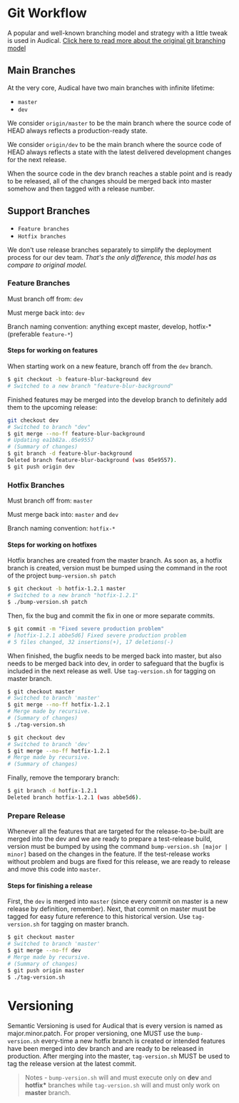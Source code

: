 # Git Workflow
A popular and well-known branching model and strategy with a little tweak is used in Audical. 
[Click here to read more about the original git branching model](https://nvie.com/posts/a-successful-git-branching-model/)

## Main Branches
At the very core, Audical have two main branches with infinite lifetime:
- `master`
- `dev`

We consider `origin/master` to be the main branch where the source code
of HEAD always reflects a production-ready state.

We consider `origin/dev` to be the main branch where the source code of
HEAD always reflects a state with the latest delivered development
changes for the next release.

When the source code in the dev branch reaches a stable point and is
ready to be released, all of the changes should be merged back into
master somehow and then tagged with a release number.

## Support Branches
- `Feature branches`
- `Hotfix branches`

We don't use release branches separately to simplify the deployment
process for our dev team. *That's the only difference, this model has as
compare to original model.*

### Feature Branches
Must branch off from: `dev`

Must merge back into: `dev`

Branch naming convention: anything except master, develop, hotfix-*
(preferable `feature-*`)

#### Steps for working on features
When starting work on a new feature, branch off from the `dev` branch.
```sh
$ git checkout -b feature-blur-background dev
# Switched to a new branch "feature-blur-background"
```
Finished features may be merged into the develop branch to definitely 
add them to the upcoming release:
```sh
git checkout dev
# Switched to branch "dev"
$ git merge --no-ff feature-blur-background
# Updating ea1b82a..05e9557
# (Summary of changes)
$ git branch -d feature-blur-background
Deleted branch feature-blur-background (was 05e9557).
$ git push origin dev
```

### Hotfix Branches
Must branch off from: `master`

Must merge back into: `master` and `dev`

Branch naming convention: `hotfix-*`

#### Steps for working on hotfixes
Hotfix branches are created from the master branch. As soon as, a hotfix
branch is created, version must be bumped using the command in the root
of the project `bump-version.sh patch`

```sh
$ git checkout -b hotfix-1.2.1 master
# Switched to a new branch "hotfix-1.2.1"
$ ./bump-version.sh patch 
```
Then, fix the bug and commit the fix in one or more separate commits.
```sh
$ git commit -m "Fixed severe production problem"
# [hotfix-1.2.1 abbe5d6] Fixed severe production problem
# 5 files changed, 32 insertions(+), 17 deletions(-)
```
When finished, the bugfix needs to be merged back into master, but also
needs to be merged back into dev, in order to safeguard that the bugfix
is included in the next release as well. Use
`tag-version.sh` for tagging on master branch.
```sh
$ git checkout master
# Switched to branch 'master'
$ git merge --no-ff hotfix-1.2.1
# Merge made by recursive.
# (Summary of changes)
$ ./tag-version.sh

$ git checkout dev
# Switched to branch 'dev'
$ git merge --no-ff hotfix-1.2.1
# Merge made by recursive.
# (Summary of changes)
```
Finally, remove the temporary branch: 
```sh
$ git branch -d hotfix-1.2.1
Deleted branch hotfix-1.2.1 (was abbe5d6).
```
### Prepare Release
Whenever all the features that are targeted for the release-to-be-built
are merged into the dev and we are ready to prepare a test-release
build, version must be bumped by using the command `bump-version.sh
[major | minor]` based on the changes in the feature. If the
test-release works without problem and bugs are fixed for this release,
we are ready to release and move this code into `master`. 

#### Steps for finishing a release
First, the `dev` is merged into `master` (since every commit on master
is a new release by definition, remember). Next, that commit on master
must be tagged for easy future reference to this historical version. Use
`tag-version.sh` for tagging on master branch.
```sh
$ git checkout master
# Switched to branch 'master'
$ git merge --no-ff dev
# Merge made by recursive.
# (Summary of changes)
$ git push origin master
$ ./tag-version.sh
```

# Versioning
Semantic Versioning is used for Audical that is every version is
named as major.minor.patch. For proper versioning, one MUST use the
`bump-version.sh` every-time a new hotfix branch is created or intended
features have been merged into dev branch and are ready to be released
in production. After merging into the master, `tag-version.sh` MUST be
used to tag the release version at the latest commit.

> Notes - `bump-version.sh` will and must execute only on **dev** and
> **hotfix\*** branches while `tag-version.sh` will and must only work
> on **master** branch.